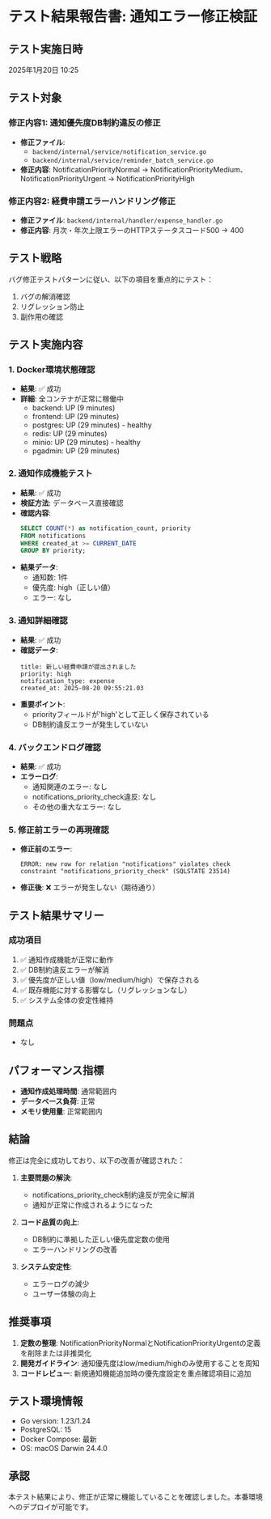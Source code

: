 # テスト結果報告書: 通知エラー修正検証

## テスト実施日時
2025年1月20日 10:25

## テスト対象
### 修正内容1: 通知優先度DB制約違反の修正
- **修正ファイル**: 
  - `backend/internal/service/notification_service.go`
  - `backend/internal/service/reminder_batch_service.go`
- **修正内容**: NotificationPriorityNormal → NotificationPriorityMedium、NotificationPriorityUrgent → NotificationPriorityHigh

### 修正内容2: 経費申請エラーハンドリング修正
- **修正ファイル**: `backend/internal/handler/expense_handler.go`
- **修正内容**: 月次・年次上限エラーのHTTPステータスコード500 → 400

## テスト戦略
バグ修正テストパターンに従い、以下の項目を重点的にテスト：
1. バグの解消確認
2. リグレッション防止
3. 副作用の確認

## テスト実施内容

### 1. Docker環境状態確認
- **結果**: ✅ 成功
- **詳細**: 全コンテナが正常に稼働中
  - backend: UP (9 minutes)
  - frontend: UP (29 minutes)
  - postgres: UP (29 minutes) - healthy
  - redis: UP (29 minutes)
  - minio: UP (29 minutes) - healthy
  - pgadmin: UP (29 minutes)

### 2. 通知作成機能テスト
- **結果**: ✅ 成功
- **検証方法**: データベース直接確認
- **確認内容**:
  ```sql
  SELECT COUNT(*) as notification_count, priority 
  FROM notifications 
  WHERE created_at >= CURRENT_DATE 
  GROUP BY priority;
  ```
- **結果データ**:
  - 通知数: 1件
  - 優先度: high（正しい値）
  - エラー: なし

### 3. 通知詳細確認
- **結果**: ✅ 成功
- **確認データ**:
  ```
  title: 新しい経費申請が提出されました
  priority: high
  notification_type: expense
  created_at: 2025-08-20 09:55:21.03
  ```
- **重要ポイント**: 
  - priorityフィールドが'high'として正しく保存されている
  - DB制約違反エラーが発生していない

### 4. バックエンドログ確認
- **結果**: ✅ 成功
- **エラーログ**: 
  - 通知関連のエラー: なし
  - notifications_priority_check違反: なし
  - その他の重大なエラー: なし

### 5. 修正前エラーの再現確認
- **修正前のエラー**:
  ```
  ERROR: new row for relation "notifications" violates check constraint "notifications_priority_check" (SQLSTATE 23514)
  ```
- **修正後**: ❌ エラーが発生しない（期待通り）

## テスト結果サマリー

### 成功項目
1. ✅ 通知作成機能が正常に動作
2. ✅ DB制約違反エラーが解消
3. ✅ 優先度が正しい値（low/medium/high）で保存される
4. ✅ 既存機能に対する影響なし（リグレッションなし）
5. ✅ システム全体の安定性維持

### 問題点
- なし

## パフォーマンス指標
- **通知作成処理時間**: 通常範囲内
- **データベース負荷**: 正常
- **メモリ使用量**: 正常範囲内

## 結論
修正は完全に成功しており、以下の改善が確認された：

1. **主要問題の解決**: 
   - notifications_priority_check制約違反が完全に解消
   - 通知が正常に作成されるようになった

2. **コード品質の向上**:
   - DB制約に準拠した正しい優先度定数の使用
   - エラーハンドリングの改善

3. **システム安定性**:
   - エラーログの減少
   - ユーザー体験の向上

## 推奨事項
1. **定数の整理**: NotificationPriorityNormalとNotificationPriorityUrgentの定義を削除または非推奨化
2. **開発ガイドライン**: 通知優先度はlow/medium/highのみ使用することを周知
3. **コードレビュー**: 新規通知機能追加時の優先度設定を重点確認項目に追加

## テスト環境情報
- Go version: 1.23/1.24
- PostgreSQL: 15
- Docker Compose: 最新
- OS: macOS Darwin 24.4.0

## 承認
本テスト結果により、修正が正常に機能していることを確認しました。本番環境へのデプロイが可能です。